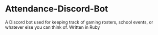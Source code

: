 # Attendance-Discord-Bot
A Discord bot used for keeping track of gaming rosters, school events, or whatever else you can think of.  Written in Ruby 
